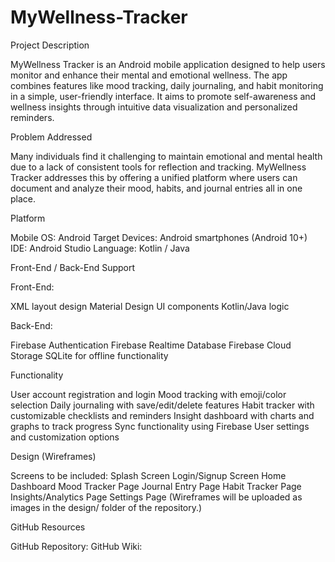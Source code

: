 # MyWellness-Tracker
Project Description

MyWellness Tracker is an Android mobile application designed to help users monitor and enhance their mental and emotional wellness. The app combines features like mood tracking, daily journaling, and habit monitoring in a simple, user-friendly interface. It aims to promote self-awareness and wellness insights through intuitive data visualization and personalized reminders.

Problem Addressed

Many individuals find it challenging to maintain emotional and mental health due to a lack of consistent tools for reflection and tracking. MyWellness Tracker addresses this by offering a unified platform where users can document and analyze their mood, habits, and journal entries all in one place.

Platform

Mobile OS: Android
Target Devices: Android smartphones (Android 10+)
IDE: Android Studio
Language: Kotlin / Java

Front-End / Back-End Support

Front-End:

XML layout design
Material Design UI components
Kotlin/Java logic

Back-End:

Firebase Authentication
Firebase Realtime Database
Firebase Cloud Storage
SQLite for offline functionality

Functionality

User account registration and login
Mood tracking with emoji/color selection
Daily journaling with save/edit/delete features
Habit tracker with customizable checklists and reminders
Insight dashboard with charts and graphs to track progress
Sync functionality using Firebase
User settings and customization options

Design (Wireframes)

Screens to be included:
Splash Screen
Login/Signup Screen
Home Dashboard
Mood Tracker Page
Journal Entry Page
Habit Tracker Page
Insights/Analytics Page
Settings Page
(Wireframes will be uploaded as images in the design/ folder of the repository.)

GitHub Resources

GitHub Repository: 
GitHub Wiki:
